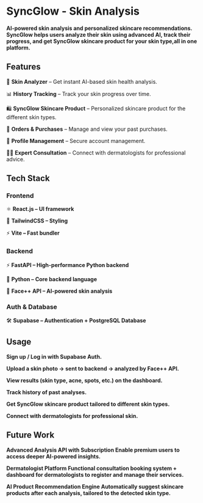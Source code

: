 # **SyncGlow** - Skin Analysis


**AI-powered skin analysis and personalized skincare recommendations.
SyncGlow helps users analyze their skin using advanced AI, track their progress, and get SyncGlow skincare product for your skin type,all in one platform.**

## **Features**

🔬 **Skin Analyzer** – Get instant AI-based skin health analysis.

📊 **History Tracking** – Track your skin progress over time.

🛍️ **SyncGlow Skincare Product** – Personalized skincare product for the different skin types.

🧾 **Orders & Purchases** – Manage and view your past purchases.

👤 **Profile Management** – Secure account management.

👩‍⚕️ **Expert Consultation** – Connect with dermatologists for professional advice.

## **Tech Stack**

### **Frontend**

⚛️ **React.js
 – UI framework**

🎨 **TailwindCSS
 – Styling**

⚡ **Vite
 – Fast bundler**

### **Backend**

⚡ **FastAPI
 – High-performance Python backend**

🐍 **Python
 – Core backend language**

🔬 **Face++ API
 – AI-powered skin analysis**

### **Auth & Database**

🛠️ **Supabase
 – Authentication + PostgreSQL Database**

## **Usage**

**Sign up / Log in with Supabase Auth.**

**Upload a skin photo → sent to backend → analyzed by Face++ API.**

**View results (skin type, acne, spots, etc.) on the dashboard.**

**Track history of past analyses.**

**Get SyncGlow skincare product tailored to different skin types.**

**Connect with dermatologists for professional skin.**


## **Future Work**

**Advanced Analysis API with Subscription
Enable premium users to access deeper AI-powered insights.**

**Dermatologist Platform
Functional consultation booking system + dashboard for dermatologists to register and manage their services.**

**AI Product Recommendation Engine
Automatically suggest skincare products after each analysis, tailored to the detected skin type.**